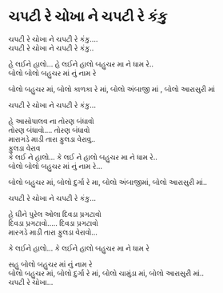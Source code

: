 # ચપટી રે ચોખા ને ચપટી રે કંકુ

ચપટી રે ચોખા ને ચપટી રે કંકુ....  
ચપટી રે ચોખા ને ચપટી રે કંકુ..  

હે લઈને હાલો... હે લઈને હાલો બહુચર મા ને ધામ રે..  
બોલો બોલો બહુચર માં નું નામ રે  

બોલો બહુચર માં, બોલો કાળકા રે માં, બોલો અંબાજી માં , બોલો આરાસુરી માં  

ચપટી રે ચોખા ને ચપટી રે કંકુ...  

હે આસોપાલવ ના તોરણ બંધાવો  
તોરણ બંધાવો.... તોરણ બંધાવો  
મારાગડે માડી તારા ફુલડા વેરાવુ..  
ફુલડા વેરાવ  
કે લઈ ને હાલો... કે લઈ ને હાલો બહુચર મા ને ધામ રે..  
બોલો બોલો બહુચર માં નું નામ રે...  

બોલો બહુચર માં, બોલો દુર્ગા રે મા, બોલો અંબાજીમાં, બોલો આરાસુરી માં..  

ચપટી રે ચોખા ને ચપટી રે કંકુ...  

હે ઘીને પુરેલ ઓલા દિવડા પ્રગટાવો  
દિવડા પ્રગટાવો..... દિવડા પ્રગટાવો  
મારગડે માડી તારા ફુલડા વેરાવો...  

કે લઈને હાલો... કે લઈને હાલો બહુચર મા ને ધામ રે  

સહુ બોલો બહુચર માં નું નામ રે  
બોલો બહુચર માં, બોલો દુર્ગા રે માં, બોલો ચામુંડા માં, બોલો આરાસુરી માં..  
ચપટી રે ચોખા...  
